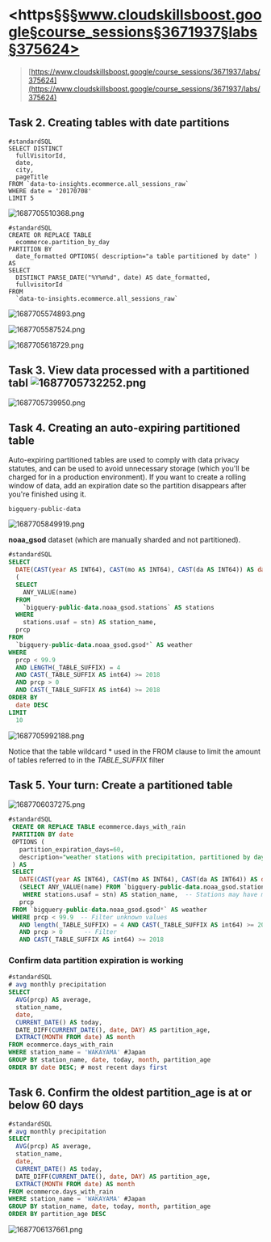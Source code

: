 # <https§§§www.cloudskillsboost.google§course_sessions§3671937§labs§375624>

> [https://www.cloudskillsboost.google/course_sessions/3671937/labs/375624](https://www.cloudskillsboost.google/course_sessions/3671937/labs/375624)


## Task 2. Creating tables with date partitions

```
#standardSQL
SELECT DISTINCT
  fullVisitorId,
  date,
  city,
  pageTitle
FROM `data-to-insights.ecommerce.all_sessions_raw`
WHERE date = '20170708'
LIMIT 5
```


 ![1687705510368.png](./1687705510368.png)


```
#standardSQL
CREATE OR REPLACE TABLE
  ecommerce.partition_by_day
PARTITION BY
  date_formatted OPTIONS( description="a table partitioned by date" ) AS
SELECT
  DISTINCT PARSE_DATE("%Y%m%d", date) AS date_formatted,
  fullvisitorId
FROM
  `data-to-insights.ecommerce.all_sessions_raw`
```

 ![1687705574893.png](./1687705574893.png)

 ![1687705587524.png](./1687705587524.png)

 ![1687705618729.png](./1687705618729.png)



## Task 3. View data processed with a partitioned tabl ![1687705732252.png](./1687705732252.png)


 ![1687705739950.png](./1687705739950.png)


## Task 4. Creating an auto-expiring partitioned table


Auto-expiring partitioned tables are used to comply with data privacy statutes, and can be used to avoid unnecessary storage (which you'll be charged for in a production environment). If you want to create a rolling window of data, add an expiration date so the partition disappears after you're finished using it.

`bigquery-public-data`

 ![1687705849919.png](./1687705849919.png)



**noaa_gsod** dataset (which are manually sharded and not partitioned).

```sql
#standardSQL
SELECT
  DATE(CAST(year AS INT64), CAST(mo AS INT64), CAST(da AS INT64)) AS date,
  (
  SELECT
    ANY_VALUE(name)
  FROM
    `bigquery-public-data.noaa_gsod.stations` AS stations
  WHERE
    stations.usaf = stn) AS station_name,
  prcp
FROM
  `bigquery-public-data.noaa_gsod.gsod*` AS weather
WHERE
  prcp < 99.9
  AND LENGTH(_TABLE_SUFFIX) = 4
  AND CAST(_TABLE_SUFFIX AS int64) >= 2018
  AND prcp > 0
  AND CAST(_TABLE_SUFFIX AS int64) >= 2018
ORDER BY
  date DESC
LIMIT
  10
```


 ![1687705992188.png](./1687705992188.png)


Notice that the table wildcard * used in the FROM clause to limit the amount of tables referred to in the *TABLE_SUFFIX* filter



## Task 5. Your turn: Create a partitioned table

 ![1687706037275.png](./1687706037275.png)

```sql
#standardSQL
 CREATE OR REPLACE TABLE ecommerce.days_with_rain
 PARTITION BY date
 OPTIONS (
   partition_expiration_days=60,
   description="weather stations with precipitation, partitioned by day"
 ) AS
 SELECT
   DATE(CAST(year AS INT64), CAST(mo AS INT64), CAST(da AS INT64)) AS date,
   (SELECT ANY_VALUE(name) FROM `bigquery-public-data.noaa_gsod.stations` AS stations
    WHERE stations.usaf = stn) AS station_name,  -- Stations may have multiple names
   prcp
 FROM `bigquery-public-data.noaa_gsod.gsod*` AS weather
 WHERE prcp < 99.9  -- Filter unknown values
   AND length(_TABLE_SUFFIX) = 4 AND CAST(_TABLE_SUFFIX AS int64) >= 2018
   AND prcp > 0      -- Filter
   AND CAST(_TABLE_SUFFIX AS int64) >= 2018
```


### Confirm data partition expiration is working


```sql
#standardSQL
# avg monthly precipitation
SELECT
  AVG(prcp) AS average,
  station_name,
  date,
  CURRENT_DATE() AS today,
  DATE_DIFF(CURRENT_DATE(), date, DAY) AS partition_age,
  EXTRACT(MONTH FROM date) AS month
FROM ecommerce.days_with_rain
WHERE station_name = 'WAKAYAMA' #Japan
GROUP BY station_name, date, today, month, partition_age
ORDER BY date DESC; # most recent days first
```


## Task 6. Confirm the oldest partition_age is at or below 60 days

```sql
#standardSQL
# avg monthly precipitation
SELECT
  AVG(prcp) AS average,
  station_name,
  date,
  CURRENT_DATE() AS today,
  DATE_DIFF(CURRENT_DATE(), date, DAY) AS partition_age,
  EXTRACT(MONTH FROM date) AS month
FROM ecommerce.days_with_rain
WHERE station_name = 'WAKAYAMA' #Japan
GROUP BY station_name, date, today, month, partition_age
ORDER BY partition_age DESC
```

 ![1687706137661.png](./1687706137661.png)

